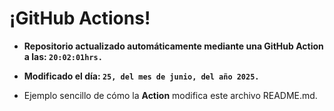 # ¡GitHub Actions!
* **Repositorio actualizado automáticamente mediante una GitHub Action a las: `20:02:01hrs.`**
* **Modificado el día: `25, del mes de junio, del año 2025.`**

* Ejemplo sencillo de cómo la **Action** modifica este archivo README.md.
